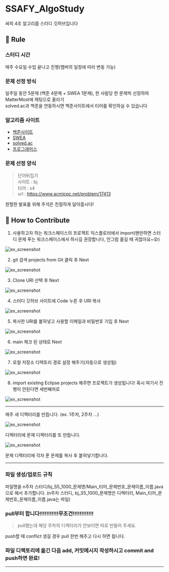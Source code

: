 # SSAFY_AlgoStudy   

싸피 4조 알고리즘 스터디 깃허브입니다

📝 Rule
---
### 스터디 시간   
매주 수요일 수업 끝나고 진행(멤버의 일정에 따라 변동 가능)

### 문제 선정 방식    
일주일 동안 5문제 (백준 4문제 + SWEA 1문제), 한 사람당 한 문제씩 선정하여 MatterMost에 채팅으로 올리기   
solved.ac과 백준을 연동하시면 백준사이트에서 티어를 확인하실 수 있습니다   

### 알고리즘 사이트    
* [백준사이트](https://www.acmicpc.net/)
* [SWEA](https://swexpertacademy.com/main/main.do)
* [solved.ac](https://solved.ac/)
* [프로그래머스](https://programmers.co.kr/learn/challenges?tab=all_challenges)   

### 문제 선정 양식   
>단어뒤집기   
>사이트 : bj   
>티어 : s4   
>url : https://www.acmicpc.net/problem/17413   

원할한 발표를 위해 주석은 친절하게 달아줍시다!   

🍎 How to Contribute
---   
1. 사용하고자 하는 워크스페이스의 프로젝트 익스플로러에서 import(왠만하면 스터디 문제 푸는 워크스페이스에서 하시길 권장합니다, 안그럼 옮길 때 귀찮아요~😮) 
 
![ex_screenshot](./img/use1.png)   

2. git 검색 projects from Git 클릭 후 Next   

![ex_screenshot](./img/use2.png)    

3. Clone URI 선택 후 Next   

![ex_screenshot](./img/use3.png)  

4. 스터디 깃허브 사이트에 Code 누른 후 URI 복사   

![ex_screenshot](./img/use4.png)  

5. 복사한 URI를 붙혀넣고 사용할 이메일과 비밀번호 기입 후 Next

![ex_screenshot](./img/use5.png)

6. main 체크 된 상태로 Next   

![ex_screenshot](./img/use6.png)  

7. 로컬 저장소 디렉토리 경로 설정 해주기(자동으로 생성됨) 

![ex_screenshot](./img/use7.png)  

8. import existing Eclipse projects 해주면 프로젝트가 생성됩니다! 혹시 여기서 진행이 안된다면 세번째꺼로 

![ex_screenshot](./img/use8.png)   

---    

매주 새 디렉터리를 만듭니다. (ex. 1주차, 2주차 ...)   

![ex_screenshot](./img/use9.png)   

디렉터리에 문제 디렉터리를 또 만듭니다. 

![ex_screenshot](./img/use10.png)  

문제 디렉터리에 각자 푼 문제를 복사 후 붙혀넣기합니다.

---

### 파일 생성/업로드 규칙   

파일명을 n주차 스터디/bj_S5_1000_문제명/Main_티어_문제번호_문제이름_이름.java으로 해서 추가합니다. (n주차 스터디, bj_S5_1000_문제명은 디렉터리, Main_티어_문제번호_문제이름_이름.java는 파일)

### pull부터 합니다!!!!!!!!!!!무조건!!!!!!!!!!!!  

> pull했는데 해당 주차의 디렉터리가 안보이면 따로 만들어 주세요.   

push할 때 conflict 생길 경우 pull 한번 해주고 다시 하면 됩니다.

### 파일 디렉토리에 옮긴 다음 add, 커밋메시지 작성하시고 commit and push하면 완료!

---
